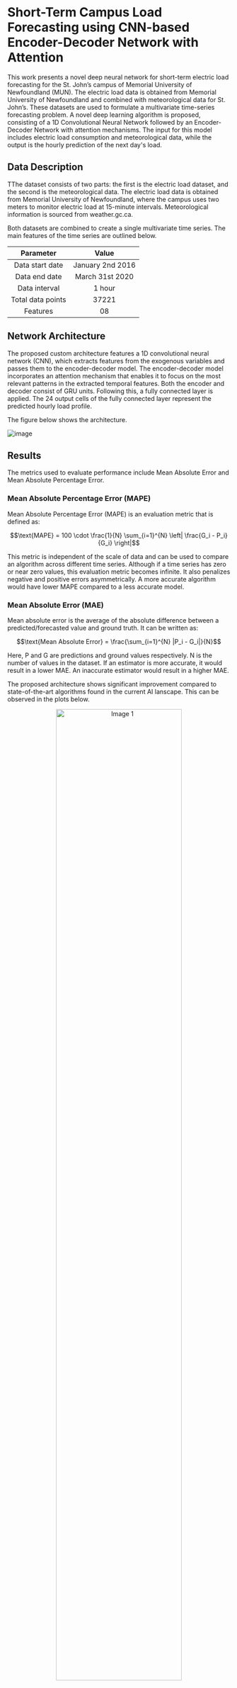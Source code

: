 # Short-Term Campus Load Forecasting using CNN-based Encoder-Decoder Network with Attention

This work presents a novel deep neural network for short-term electric load forecasting for the St. John’s campus of Memorial University of Newfoundland (MUN). The electric load data is obtained from Memorial University of Newfoundland and combined with meteorological data for St. John’s. These datasets are used to formulate a multivariate time-series forecasting problem. A novel deep learning algorithm is proposed, consisting of a 1D Convolutional Neural Network followed by an Encoder-Decoder Network with attention mechanisms. The input for this model includes electric load consumption and meteorological data, while the output is the hourly prediction of the next day's load.

## Data Description

TThe dataset consists of two parts: the first is the electric load dataset, and the second is the meteorological data. The electric load data is obtained from Memorial University of Newfoundland, where the campus uses two meters to monitor electric load at 15-minute intervals. Meteorological information is sourced from weather.gc.ca.

Both datasets are combined to create a single multivariate time series. The main features of the time series are outlined below.

<div align="center">

| Parameter        | Value           | 
|:-------------:|:-------------:| 
| Data start date      | January 2nd 2016 | 
| Data end date      | March 31st 2020      |   
| Data interval | 1 hour    |    
| Total data points | 37221   |    
| Features | 08   |    

</div>

## Network Architecture

The proposed custom architecture features a 1D convolutional neural network (CNN), which extracts features from the exogenous variables and passes them to the encoder-decoder model. The encoder-decoder model incorporates an attention mechanism that enables it to focus on the most relevant patterns in the extracted temporal features. Both the encoder and decoder consist of GRU units. Following this, a fully connected layer is applied. The 24 output cells of the fully connected layer represent the predicted hourly load profile.

The figure below shows the architecture. 
 
![image](https://github.com/user-attachments/assets/425a9b3d-d61f-48be-ba83-94fb7acbade0)

## Results

The metrics used to evaluate performance include Mean Absolute Error and Mean Absolute Percentage Error. 

### Mean Absolute Percentage Error (MAPE)

Mean Absolute Percentage Error (MAPE) is an evaluation metric that is defined as: 

```math
\text{MAPE} = 100 \cdot \frac{1}{N} \sum_{i=1}^{N} \left| \frac{G_i - P_i}{G_i} \right|
```

This metric is independent of the scale of data and can be used to compare an algorithm across different time series. Although if a time series has zero or near zero values, this evaluation metric becomes infinite. It also penalizes negative and positive errors asymmetrically.  A more accurate algorithm would have lower MAPE compared to a less accurate model.

 ### Mean Absolute Error (MAE)

Mean absolute error is the average of the absolute difference between a predicted/forecasted value and ground truth. It can be written as: 
```math
\text{Mean Absolute Error} = \frac{\sum_{i=1}^{N} |P_i - G_i|}{N}
```
Here, P and G are predictions and ground values respectively. N is the number of values in the dataset. If an estimator is more accurate, it would result in a lower MAE. An inaccurate estimator would result in a higher MAE.


The proposed architecture shows significant improvement compared to state-of-the-art algorithms found in the current AI lanscape. This can be observed in the plots below. 

<p align="center">
  <img src="https://github.com/user-attachments/assets/06f62391-e26f-44b9-b88f-f449173dfca4" alt="Image 1" width="75%">
  <img src="https://github.com/user-attachments/assets/201c72f8-8cfb-4bc9-ac8b-5565de9d947c" alt="Image 2" width="75%">
</p




